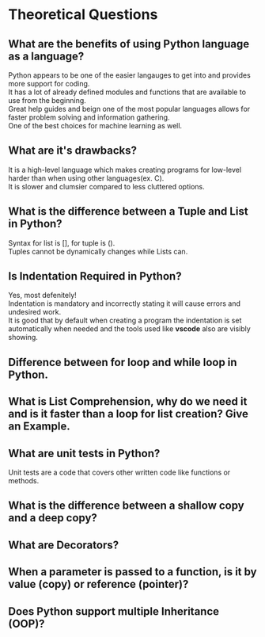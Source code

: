 # Theoretical Questions
## What are the benefits of using Python language as a language?
Python appears to be one of the easier langauges to get into and provides more support for coding. <br>It has a lot of already defined modules and functions that are available to use from the beginning. 
<br>Great help guides and beign one of the most popular languages allows for faster problem solving and information gathering.
<br>One of the best choices for machine learning as well.
## What are it's drawbacks?
It is a high-level language which makes creating programs for low-level harder than when using other languages(ex. C).
<br>It is slower and clumsier compared to less cluttered options.
## What is the difference between a Tuple and List in Python?
Syntax for list is [], for tuple is ().
<br>Tuples cannot be dynamically changes while Lists can.
## Is Indentation Required in Python?
Yes, most defenitely! 
<br>Indentation is mandatory and incorrectly stating it will cause errors and undesired work.
<br>It is good that by default when creating a program the indentation is set automatically when needed and the tools used like **vscode** also are visibly showing.
## Difference between for loop and while loop in Python.
## What is List Comprehension, why do we need it and is it faster than a loop for list creation? Give an Example.
## What are unit tests in Python?
Unit tests are a code that covers other written code like functions or methods.
## What is the difference between a shallow copy and a deep copy?
## What are Decorators?
## When a parameter is passed to a function, is it by value (copy) or reference (pointer)?
## Does Python support multiple Inheritance (OOP)?